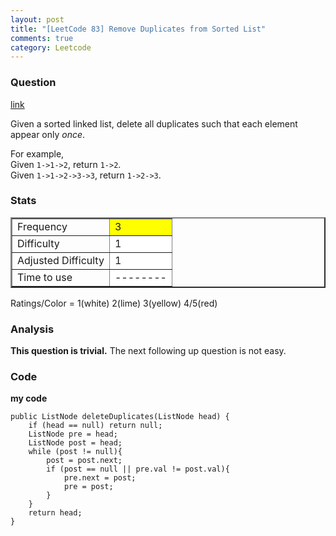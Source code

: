 ```yaml
---
layout: post
title: "[LeetCode 83] Remove Duplicates from Sorted List"
comments: true
category: Leetcode
---
```


### Question

[link](https://oj.leetcode.com/problems/remove-duplicates-from-sorted-list/)

<div class="question-content">
            <p></p><p>
Given a sorted linked list, delete all duplicates such that each element appear only <i>once</i>.
</p>
<p>
For example,<br>
Given <code>1-&gt;1-&gt;2</code>, return <code>1-&gt;2</code>.<br>
Given <code>1-&gt;1-&gt;2-&gt;3-&gt;3</code>, return <code>1-&gt;2-&gt;3</code>.
</p><p></p>
          </div>

### Stats

<table border="2">
	<tr>
		<td>Frequency</td>
		<td bgcolor="yellow">3</td>
	</tr>
	<tr>
		<td>Difficulty</td>
		<td bgcolor="white">1</td>
	</tr>
	<tr>
		<td>Adjusted Difficulty</td>
		<td bgcolor="white">1</td>
	</tr>
	<tr>
		<td>Time to use</td>
		<td bgcolor="white">--------</td>
	</tr>
</table>

Ratings/Color = 1(white) 2(lime) 3(yellow) 4/5(red)

### Analysis

**This question is trivial.** The next following up question is not easy.

### Code

**my code**

    public ListNode deleteDuplicates(ListNode head) {
        if (head == null) return null;
        ListNode pre = head;
        ListNode post = head;
        while (post != null){
            post = post.next;
            if (post == null || pre.val != post.val){
                pre.next = post;
                pre = post;
            }
        }
        return head;
    }
